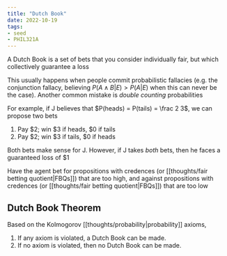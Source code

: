 ```yaml
---
title: "Dutch Book"
date: 2022-10-19
tags:
- seed
- PHIL321A
---
```


A Dutch Book is a set of bets that you consider individually fair, but which collectively guarantee a loss

This usually happens when people commit probabilistic fallacies (e.g. the conjunction fallacy, believing $P(A \land B | E) > P(A | E)$ when this can never be the case). Another common mistake is *double counting* probabilities

For example, if J believes that $P(heads) = P(tails) = \frac 2 3$, we can propose two bets
1. Pay $2; win $3 if heads, $0 if tails
2. Pay $2; win $3 if tails, $0 if heads

Both bets make sense for J. However, if J takes *both* bets, then he faces a guaranteed loss of $1

Have the agent bet for propositions with credences (or [[thoughts/fair betting quotient|FBQs]]) that are too high, and against propositions with credences (or [[thoughts/fair betting quotient|FBQs]]) that are too low

## Dutch Book Theorem
Based on the Kolmogorov [[thoughts/probability|probability]] axioms,

1. If any axiom is violated, a Dutch Book can be made.
2. If no axiom is violated, then no Dutch Book can be made.